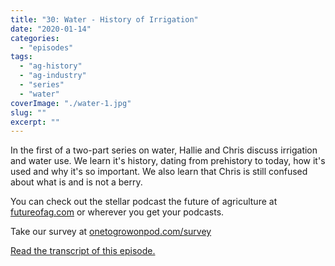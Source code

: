```yaml
---
title: "30: Water - History of Irrigation"
date: "2020-01-14"
categories: 
  - "episodes"
tags: 
  - "ag-history"
  - "ag-industry"
  - "series"
  - "water"
coverImage: "./water-1.jpg"
slug: ""
excerpt: ""
---
```


In the first of a two-part series on water, Hallie and Chris discuss irrigation and water use. We learn it's history, dating from prehistory to today, how it's used and why it's so important. We also learn that Chris is still confused about what is and is not a berry.

You can check out the stellar podcast the future of agriculture at [futureofag.com](https://futureofag.com/) or wherever you get your podcasts.

Take our survey at [onetogrowonpod.com/survey](https://t.co/JMge7aCHE2?amp=1)

[Read the transcript of this episode.](https://www.onetogrowonpod.com/30-water-history-of-irrigation-2/)
